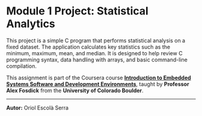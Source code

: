 # Module 1 Project: Statistical Analytics

This project is a simple C program that performs statistical analysis on a fixed dataset. The application calculates key statistics such as the minimum, maximum, mean, and median. It is designed to help review C programming syntax, data handling with arrays, and basic command-line compilation.

This assignment is part of the Coursera course **[Introduction to Embedded Systems Software and Development Environments](https://www.coursera.org/learn/introduction-embedded-systems)**, taught by **Professor Alex Fosdick** from the **University of Colorado Boulder**.

---

**Autor:** Oriol Escolà Serra

